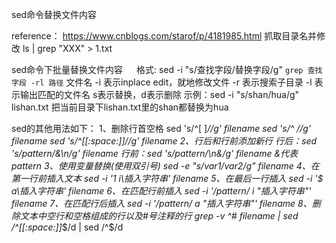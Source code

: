 sed命令替换文件内容 

reference：
https://www.cnblogs.com/starof/p/4181985.html
抓取目录名并修改
ls | grep "XXX" > 1.txt
 
sed命令下批量替换文件内容  　
格式: sed -i "s/查找字段/替换字段/g" `grep 查找字段 -rl 路径` 文件名
-i 表示inplace edit，就地修改文件
 -r 表示搜索子目录
 -l 表示输出匹配的文件名
s表示替换，d表示删除
示例：sed -i "s/shan/hua/g"  lishan.txt
          把当前目录下lishan.txt里的shan都替换为hua
 
sed的其他用法如下：
1、删除行首空格
   sed 's/^[ ]*//g' filename
   sed 's/^ *//g' filename
   sed 's/^[[:space:]]*//g' filename
2、行后和行前添加新行
   行后：sed 's/pattern/&\n/g' filename
   行前：sed 's/pattern/\n&/g' filename
   &代表pattern
3、使用变量替换(使用双引号)
    sed -e "s/$var1/$var2/g" filename
4、在第一行前插入文本
    sed -i '1 i\插入字符串' filename
5、在最后一行插入
    sed -i '$ a\插入字符串' filename
6、在匹配行前插入
    sed -i '/pattern/ i "插入字符串"' filename
7、在匹配行后插入
   sed -i '/pattern/ a "插入字符串"' filename
8、删除文本中空行和空格组成的行以及#号注释的行
   grep -v ^# filename | sed /^[[:space:]]*$/d | sed /^$/d